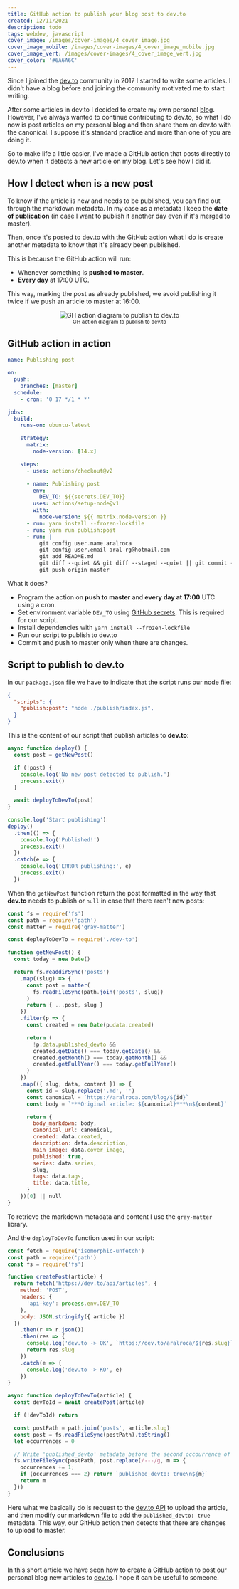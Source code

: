 ```yaml
---
title: GitHub action to publish your blog post to dev.to
created: 12/11/2021
description: todo
tags: webdev, javascript
cover_image: /images/cover-images/4_cover_image.jpg
cover_image_mobile: /images/cover-images/4_cover_image_mobile.jpg
cover_image_vert: /images/cover-images/4_cover_image_vert.jpg
cover_color: '#6A6A6C'
---
```


Since I joined the [dev.to](https://dev.to/) community in 2017 I started to write some articles. I didn't have a blog before and joining the community motivated me to start writing. 

After some articles in dev.to I decided to create my own personal [blog](https://aralroca.com/blog). However, I've always wanted to continue contributing to dev.to, so what I do now is post articles on my personal blog and then share them on dev.to with the canonical. I suppose it's standard practice and more than one of you are doing it.

So to make life a little easier, I've made a GitHub action that posts directly to dev.to when it detects a new article on my blog. Let's see how I did it.

## How I detect when is a new post

To know if the article is new and needs to be published, you can find out through the markdown metadata. In my case as a metadata I keep the **date of publication** (in case I want to publish it another day even if it's merged to master).

Then, once it's posted to dev.to with the GitHub action what I do is create another metadata to know that it's already been published.

This is because the GitHub action will run:

- Whenever something is **pushed to master**.
- **Every day** at 17:00 UTC.

This way, marking the post as already published, we avoid publishing it twice if we push an article to master at 16:00.

<figure align="center">
  <img src="/images/blog-images/ghaction-devto.png" alt="GH action diagram to publish to dev.to" class="center transparent" />
  <figcaption><small>GH action diagram to publish to dev.to</small></figcaption>
</figure>

## GitHub action in action

```yml
name: Publishing post

on:
  push:
    branches: [master]
  schedule:
    - cron: '0 17 */1 * *'

jobs:
  build:
    runs-on: ubuntu-latest

    strategy:
      matrix:
        node-version: [14.x]

    steps:
      - uses: actions/checkout@v2

      - name: Publishing post
        env:
          DEV_TO: ${{secrets.DEV_TO}}
        uses: actions/setup-node@v1
        with:
          node-version: ${{ matrix.node-version }}
      - run: yarn install --frozen-lockfile
      - run: yarn run publish:post
      - run: |
          git config user.name aralroca
          git config user.email aral-rg@hotmail.com
          git add README.md
          git diff --quiet && git diff --staged --quiet || git commit -m "[bot] Published to dev.to"
          git push origin master

```

What it does?

- Program the action on **push to master** and **every day at 17:00** UTC using a cron.
- Set environment variable `DEV_TO` using [GitHub secrets](https://docs.github.com/en/actions/configuring-and-managing-workflows/creating-and-storing-encrypted-secrets). This is required for our script.
- Install dependencies with `yarn install --frozen-lockfile`
- Run our script to publish to dev.to
- Commit and push to master only when there are changes.

## Script to publish to dev.to

In our `package.json` file we have to indicate that the script runs our node file:

```json
{
  "scripts": {
    "publish:post": "node ./publish/index.js",
  }
}
```

This is the content of our script that publish articles to **dev.to**:

```js
async function deploy() {
  const post = getNewPost()

  if (!post) {
    console.log('No new post detected to publish.')
    process.exit()
  }

  await deployToDevTo(post)
}

console.log('Start publishing')
deploy()
  .then(() => {
    console.log('Published!')
    process.exit()
  })
  .catch(e => {
    console.log('ERROR publishing:', e)
    process.exit()
  })
```

When the `getNewPost` function return the post formatted in the way that **dev.to** needs to publish or `null` in case that there aren't new posts:

```js
const fs = require('fs')
const path = require('path')
const matter = require('gray-matter')

const deployToDevTo = require('./dev-to')

function getNewPost() {
  const today = new Date()

  return fs.readdirSync('posts')
    .map((slug) => {
      const post = matter(
        fs.readFileSync(path.join('posts', slug))
      )
      return { ...post, slug }
    })
    .filter(p => {
      const created = new Date(p.data.created)

      return (
        !p.data.published_devto &&
        created.getDate() === today.getDate() &&
        created.getMonth() === today.getMonth() &&
        created.getFullYear() === today.getFullYear()
      )
    })
    .map(({ slug, data, content }) => {
      const id = slug.replace('.md', '')
      const canonical = `https://aralroca.com/blog/${id}`
      const body = `***Original article: ${canonical}***\n${content}`

      return {
        body_markdown: body,
        canonical_url: canonical,
        created: data.created,
        description: data.description,
        main_image: data.cover_image,
        published: true,
        series: data.series,
        slug,
        tags: data.tags,
        title: data.title,
      }
    })[0] || null
}
```

To retrieve the markdown metadata and content I use the `gray-matter` library.

And the `deployToDevTo` function used in our script:

```js
const fetch = require('isomorphic-unfetch')
const path = require('path')
const fs = require('fs')

function createPost(article) {
  return fetch('https://dev.to/api/articles', {
    method: 'POST',
    headers: {
      'api-key': process.env.DEV_TO
    },
    body: JSON.stringify({ article })
  })
    .then(r => r.json())
    .then(res => {
      console.log('dev.to -> OK', `https://dev.to/aralroca/${res.slug}`)
      return res.slug
    })
    .catch(e => {
      console.log('dev.to -> KO', e)
    })
}

async function deployToDevTo(article) {
  const devToId = await createPost(article)

  if (!devToId) return

  const postPath = path.join('posts', article.slug)
  const post = fs.readFileSync(postPath).toString()
  let occurrences = 0

  // Write 'published_devto' metadata before the second occourrence of ---
  fs.writeFileSync(postPath, post.replace(/---/g, m => {
    occurrences += 1;
    if (occurrences === 2) return `published_devto: true\n${m}`
    return m
  }))
}
```

Here what we basically do is request to the [dev.to API](https://docs.dev.to/api/) to upload the article, and then modify our markdown file to add the `published_devto: true` metadata. This way, our GitHub action then detects that there are changes to upload to master.

## Conclusions

In this short article we have seen how to create a GitHub action to post our personal blog new articles to [dev.to](https://dev.to). I hope it can be useful to someone.